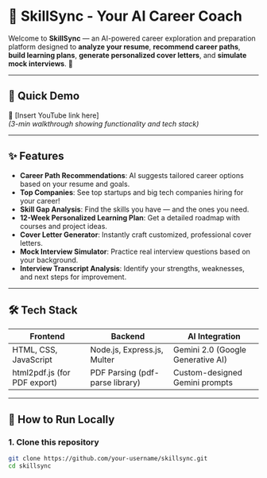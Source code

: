 # 🔮 SkillSync - Your AI Career Coach

Welcome to **SkillSync** — an AI-powered career exploration and preparation platform designed to **analyze your resume**, **recommend career paths**, **build learning plans**, **generate personalized cover letters**, and **simulate mock interviews**. 🚀


---

## 📸 Quick Demo
🎥 [Insert YouTube link here]  
*(3-min walkthrough showing functionality and tech stack)*

---

## ✨ Features

- **Career Path Recommendations**: AI suggests tailored career options based on your resume and goals.
- **Top Companies**: See top startups and big tech companies hiring for your career!
- **Skill Gap Analysis**: Find the skills you have — and the ones you need.
- **12-Week Personalized Learning Plan**: Get a detailed roadmap with courses and project ideas.
- **Cover Letter Generator**: Instantly craft customized, professional cover letters.
- **Mock Interview Simulator**: Practice real interview questions based on your background.
- **Interview Transcript Analysis**: Identify your strengths, weaknesses, and next steps for improvement.

---

## 🛠️ Tech Stack

| Frontend                   | Backend                        | AI Integration             |
|-----------------------------|---------------------------------|-----------------------------|
| HTML, CSS, JavaScript       | Node.js, Express.js, Multer     | Gemini 2.0 (Google Generative AI) |
| html2pdf.js (for PDF export) | PDF Parsing (pdf-parse library) | Custom-designed Gemini prompts |

---

## 🚀 How to Run Locally

### 1. Clone this repository

```bash
git clone https://github.com/your-username/skillsync.git
cd skillsync
